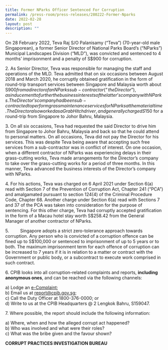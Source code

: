 ```yaml
---
title: Former NParks Officer Sentenced For Corruption
permalink: /press-room/press-releases/280222-Former-Nparks
date: 2022-02-28
layout: post
description: ""
---
```

On 28 February 2022, Teva Raj S/O Palanisamy (“Teva”) (70-year-old male Singaporean), a former Senior Director of National Parks Board’s (“NParks”) Municipal Landscapes Division (“MLD”), was convicted and sentenced to 4 months’ imprisonment and a penalty of S$900 for corruption. 

2\. 	As Senior Director, Teva was responsible for managing the staff and operations of the MLD. Teva admitted that on six occasions between August 2018 and March 2020, he corruptly obtained gratification in the form of round-trip transport services between Singapore and Malaysia worth about S$900 from a director of an NParks sub-contractor (“the Director”), as inducement to further the business interests of the latter’s company with NParks. The Director’s company had been sub-contracted to perform grass maintenance services for NParks at the material time. The Director also worked as a Grab Hitch driver, and generally charged S$150 for a round-trip from Singapore to Johor Bahru, Malaysia.

3\.	On all six occasions, Teva had requested the said Director to drive him from Singapore to Johor Bahru, Malaysia and back so that he could attend to personal matters. On all occasions, Teva did not pay the Director for his services. This was despite Teva being aware that accepting such free services from a sub-contractor was in conflict of interest. On one occasion, when a different contractor of NParks was experiencing delays in their grass-cutting works, Teva made arrangements for the Director’s company to take over the grass-cutting works for a period of three months. In this manner, Teva advanced the business interests of the Director’s company with NParks.

4\.	For his actions, Teva was charged on 6 April 2021 under Section 6(a) read with Section 7 of the Prevention of Corruption Act, Chapter 241 (“PCA”) and amalgamated pursuant to section 124(4) of the Criminal Procedure Code, Chapter 68. Another charge under Section 6(a) read with Sections 7 and 37 of the PCA was taken into consideration for the purpose of sentencing. For this other charge, Teva had corruptly accepted gratification in the form of a Macau hotel stay worth S$258.42 from the General Manager of another contractor of NParks. 

5\.         Singapore adopts a strict zero-tolerance approach towards corruption. Any person who is convicted of a corruption offence can be fined up to S$100,000 or sentenced to imprisonment of up to 5 years or to both. The maximum imprisonment term for each offence of corruption can be increased to 7 years if it is in relation to a matter or contract with the Government or public body, or a subcontract to execute work comprised in such contract.

6\.	CPIB looks into all corruption-related complaints and reports, **including anonymous ones**, and can be reached via the following channels:

a) Lodge an [e-Complaint](/e-services/e-complaint-for-corrupt-conduct);<br>
b) Email us at <a href="mailto:report@cpib.gov.sg" class="spamspan">report@cpib.gov.sg</a>;<br>
c) Call the Duty Officer at 1800-376-0000; or<br>
d) Write to us at the CPIB Headquarters @ 2 Lengkok Bahru, S159047.

7\.	Where possible, the report should include the following information:

a) Where, when and how the alleged corrupt act happened?<br>
b) Who was involved and what were their roles?<br>
c) What was the bribe given and the favour shown?

**CORRUPT PRACTICES INVESTIGATION BUREAU**